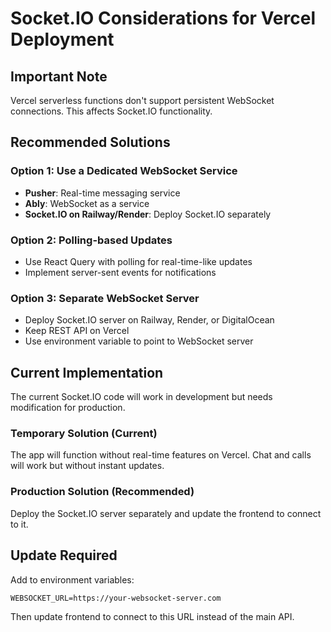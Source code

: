 # Socket.IO Considerations for Vercel Deployment

## Important Note

Vercel serverless functions don't support persistent WebSocket connections. This affects Socket.IO functionality.

## Recommended Solutions

### Option 1: Use a Dedicated WebSocket Service
- **Pusher**: Real-time messaging service
- **Ably**: WebSocket as a service
- **Socket.IO on Railway/Render**: Deploy Socket.IO separately

### Option 2: Polling-based Updates
- Use React Query with polling for real-time-like updates
- Implement server-sent events for notifications

### Option 3: Separate WebSocket Server
- Deploy Socket.IO server on Railway, Render, or DigitalOcean
- Keep REST API on Vercel
- Use environment variable to point to WebSocket server

## Current Implementation

The current Socket.IO code will work in development but needs modification for production.

### Temporary Solution (Current)
The app will function without real-time features on Vercel. Chat and calls will work but without instant updates.

### Production Solution (Recommended)
Deploy the Socket.IO server separately and update the frontend to connect to it.

## Update Required

Add to environment variables:
```
WEBSOCKET_URL=https://your-websocket-server.com
```

Then update frontend to connect to this URL instead of the main API.
